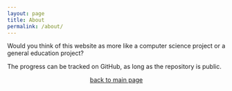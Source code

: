 ```yaml
---
layout: page
title: About
permalink: /about/
---
```


Would you think of this website as more like a computer science project or a general education project?

The progress can be tracked on GitHub, as long as the repository is public.

<div align="center"><a href="{{site.baseurl}}/">back to main page</a></div>
